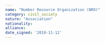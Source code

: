 ```yaml
---
name: "Number Resource Organization (NRO)"
category: civil_society
nature: "Association"
nationality: 
alliance: 
date_signed: '2018-11-12'
---
```

    